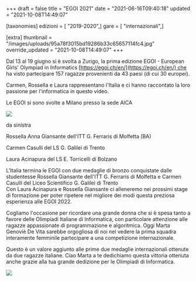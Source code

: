 +++
draft = false
title = "EGOI 2021"
date = "2021-06-16T09:40:18"
updated = "2021-10-08T14:49:07"

[taxonomies]
edizioni = [ "2019-2020",]
gare = [ "internazionali",]

[extra]
thumbnail = "/images/uploads/95a78f3015bd19286b33c65657114fc4.jpg"
override_updated = "2021-10-08T14:49:07"
+++

Dal 13 al 19 giugno si è svolta a Zurigo, la prima edizione EGOI - European Girls' Olympiad in Informatics [https://egoi.ch/en/](https://egoi.ch/en/) che ha visto partecipare 157 ragazze provenienti da 43 paesi (di cui 30 europei).

<!-- more -->

Carmen, Rossella e Laura rappresentano l'Italia e ci hanno raccontato la loro passione per l'informatica in questo video.

Le EGOI si sono svolte a Milano presso la sede AICA

![](/images/uploads/egoi-gara.jpeg)

da sinistra

Rossella Anna Giansante dell'ITT G. Ferraris di Molfetta (BA)

Carmen Casulli del LS G. Galilei di Trento

Laura Acinapura del LS E. Torricelli di Bolzano

L'Italia termina le EGOI con due medaglie di bronzo conquistate dalle studentesse Rossella Giansante dell'ITT G. Ferraris di Molfetta e Carmen Casulli del Liceo Scientifico G. Galilei di Trento<br/>Con Laura Acinapura e Rossella Giansante ci alleneremo nei prossimi stage di formazione per poter ripetere nel migliore dei modi questa preziosa esperienza alle EGOI 2022.

Cogliamo l'occasione per ricordare una grande donna che si è spesa tanto a favore delle Olimpiadi Italiane di Informatica, con particolare attenzione alle ragazze appassionate di programmazione e algoritmica.
Oggi Marta Genoviè De Vita sarebbe orgogliosa di noi nel vedere la prima squadra interamente femminile partecipare a una competizione internazionale.

Questo è un valore aggiunto alle prime due medaglie internazionali ottenute da due ragazze italiane. Ciao Marta a te dedichiamo questa vittoria ottenuta anche grazie alla tua grande dedizione per le Olimpiadi di Informatica.

![](/images/uploads/egoi-devita.jpeg)
